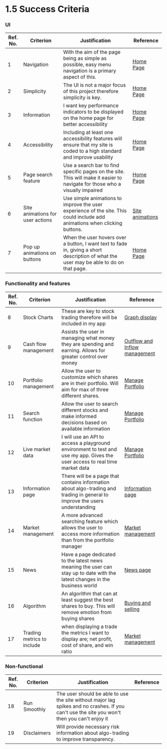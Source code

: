 # 1.5 Success Criteria

### UI

| Ref. No. | Criterion                        | Justification                                                                                                                           | Reference                                                                    |
| -------- | -------------------------------- | --------------------------------------------------------------------------------------------------------------------------------------- | ---------------------------------------------------------------------------- |
| 1        | Navigation                       | With the aim of the page being as simple as possible, easy menu navigation is a primary aspect of this.                                 | [Home Page](1.4a-features-of-the-proposed-solution.md#home-page)             |
| 2        | Simplicity                       | The UI is not a major focus of this project therefore simplicity is key.                                                                | [Home Page](1.4a-features-of-the-proposed-solution.md#home-page)             |
| 3        | Information                      | I want key performance indicators to be displayed on the home page for better accessibility                                             | [Home Page](1.4a-features-of-the-proposed-solution.md#home-page)             |
| 4        | Accessibility                    | Including at least one accessibility features will ensure that my site is coded to a high standard and improve usability                | [Home Page](1.4a-features-of-the-proposed-solution.md#home-page)             |
| 5        | Page search feature              | Use a search bar to find specific pages on the site. This will make it easier to navigate for those who a visually impaired             | [Home Page](1.4a-features-of-the-proposed-solution.md#home-page)             |
| 6        | Site animations for user actions | Use simple animations to improve the user experience of the site. This could include add animations when clicking buttons.              | [Site animations](1.4a-features-of-the-proposed-solution.md#site-animations) |
| 7        | Pop up animations on buttons     | When the user hovers over a button, I want text to fade in, giving a short description of what the user may be able to do on that page. | [Home Page](1.4a-features-of-the-proposed-solution.md#home-page)             |

### Functionality and features

| Ref. No. | Criterion                  | Justification                                                                                                               | Reference                                                                                                |
| -------- | -------------------------- | --------------------------------------------------------------------------------------------------------------------------- | -------------------------------------------------------------------------------------------------------- |
| 8        | Stock Charts               | These are key to stock trading therefore will be included in my app                                                         | [Graph display](1.4a-features-of-the-proposed-solution.md#graph-display)                                 |
| 9        | Cash flow management       | Assists the user in managing what money they are spending and earning. Allows for greater control over money                | [Outflow and Inflow management](1.4a-features-of-the-proposed-solution.md#outflow-and-inflow-management) |
| 10       | Portfolio management       | Allow the user to customize which shares are in their portfolio. Will aim for max of three different shares.                | [Manage Portfolio](1.4a-features-of-the-proposed-solution.md#manage-portfolio)                           |
| 11       | Search function            | Allow the user to search different stocks and make informed decisions based on available information                        | [Manage Portfolio](1.4a-features-of-the-proposed-solution.md#manage-portfolio)                           |
| 12       | Live market data           | I will use an API to access a playground environment to test and use my app. Gives the user access to real time market data | [Manage Portfolio](1.4a-features-of-the-proposed-solution.md#manage-portfolio)                           |
| 13       | Information page           | There will be a page that contains information about algo-trading and trading in general to improve the users understanding | [Information page](1.4a-features-of-the-proposed-solution.md#information-page)                           |
| 14       | Market management          | A more advanced searching feature which allows the user to access more information than from the portfolio manager          | [Market management](1.4a-features-of-the-proposed-solution.md#market-management)                         |
| 15       | News                       | Have a page dedicated to the latest news meaning the user can stay up to date with the latest changes in the business world | [News page](1.4a-features-of-the-proposed-solution.md#news-page)                                         |
| 16       | Algorithm                  | An algorithm that can at least suggest the best shares to buy. This will remove emotion from buying shares                  | [Buying and selling](1.4a-features-of-the-proposed-solution.md#graph-display)                            |
| 17       | Trading metrics to include | when displaying a trade the metrics I want to display are; net profit, cost of share, and win ratio                         | [Market management](1.4a-features-of-the-proposed-solution.md#market-management)                         |

### Non-functional

| Ref. No. | Criterion    | Justification                                                                                                                                 | Reference |
| -------- | ------------ | --------------------------------------------------------------------------------------------------------------------------------------------- | --------- |
| 18       | Run Smoothly | The user should be able to use the site without major lag spikes and no crashes. If you can't use the site you won't then you can't enjoy it  |           |
| 19       | Disclaimers  | Will provide necessary risk information about algo-trading to improve transparency.                                                           |           |
